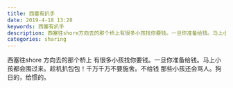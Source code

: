 ```yaml
---
title: 西塞有扒手
date: 2019-4-18 13:28
keywords: 西塞有扒手
description: 西塞往shore方向去的那个桥上有很多小孩找你要钱。一旦你准备给钱。马上小孩都会围过来。趁机扒包包！千万千万不要施舍。不给钱那些小孩还会骂人。狗日的，给惯的。
categories: sharing
---
```

<td class="t_f" id="postmessage_3538380">

西塞往shore 方向去的那个桥上 有很多小孩找你要钱。一旦你准备给钱。马上小孩都会围过来。趁机扒包包！千万千万不要施舍。不给钱 那些小孩还会骂人。狗日的，给惯的。</td>
